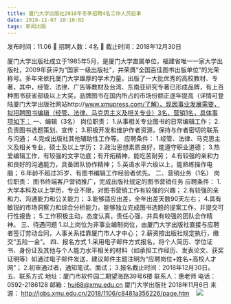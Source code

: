 ```yaml
---
title: 厦门大学出版社2018年冬季招聘4名工作人员启事
date: 2018-11-07 10:10:02
tags: 新闻出版
---
```

发布时间：11.06   🌟   招聘人数：4名   🌈   截止时间：2018年12月30日
<!-- more -->

厦门大学出版社成立于1985年5月，是厦门大学直属单位，福建省唯一一家大学出版社，2009年获评为“国家一级出版社”，并荣膺“全国百佳图书出版单位”的光荣称号。多年来依托厦门大学雄厚的学术力量，出版了一大批优秀的高校教材、专著，其中，经管、法律、广告等教材及台湾、东南亚研究专著已形成品牌，有上百种图书获省部级以上大奖，品牌图书在国内所占的市场份额正逐年提高（详情可登陆厦门大学出版社网站http://www.xmupress.com/了解）。现因事业发展需要，拟招聘图书编辑（经管、法律、马克思主义及相关专业）3名、营销1名，具体事项如下：
一、编辑（3名）
岗位职责：
1.从事相关专业图书的日常编辑工作；
2.负责图书选题策划、宣传；
3.积极开发和维护作者资源，保持与作者密切的联系与沟通；
4.完成出版社其他辅助性工作等。
应聘条件：
1.经管、法律、马克思主义及相关专业，硕士及以上学历；
2.政治思想素质良好，能遵守职业道德；
3.热爱编辑工作，有较强的文字功底；有开拓精神，能吃苦耐劳；
4.有较强的亲和力和良好的沟通能力，具备团队协作精神；
5.英语水平六级以上，能熟练操作电脑；
6.年龄不超过35岁、有图书编辑工作经验者优先。
二、营销业务（1名）
岗位职责：
图书终端客户营销推广，完成出版社规定的图书营销任务
应聘条件：
1.大学本科及以上学历，专业不限，对图书营销工作有较强的兴趣；
2.有较强的亲和力、沟通能力和公关能力；
3.能够适应出差，全年出差天数90天左右；
4.具有敏锐的市场洞察力和综合分析能力，能够独立完成图书选题的提案工作，并提交可行性报告；
5.工作积极主动，态度认真，责任心强，并具有较强的团队合作精神。
三、待遇问题
1.以上岗位为非事业编制岗位，由厦门大学出版社直接与应聘者签订劳动合同，人事关系挂靠厦门市人才中心；
2.薪资按出版社规定执行，缴交“五险一金”。
四、报名方式
1.采用电子邮件方式报名，将个人简历、学位证书、身份证及其他与个人能力水平相关的材料（如承担工作经历、发表论文、获奖证明等）如通过电子邮件发送，建议邮件主题注明为“应聘岗位+姓名+高校人才网”；
2.初审通过者，通知笔试、面试；
3.报名截止时间：2018年12月30日。
五、联系方式
地址：厦门市软件园二期望海路39号6楼
联系人：惠老师
电话：0592-2186128
邮箱：hui68@xmu.edu.cn
厦门大学出版社
2018年11月6日
来源：
http://jobs.xmu.edu.cn/2018/1106/c8481a356226/page.htm
 
 ![](https://cdn.weiweiblog.cn/20181015134814.png)